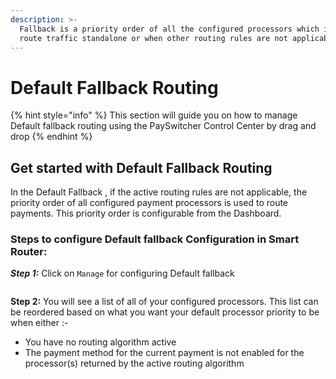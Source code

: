 ```yaml
---
description: >-
  Fallback is a priority order of all the configured processors which is used to
  route traffic standalone or when other routing rules are not applicable.
---
```


# Default Fallback Routing

{% hint style="info" %}
This section will guide you on how to manage Default fallback routing using the PaySwitcher Control Center by drag and drop
{% endhint %}

## Get started with Default Fallback Routing

In the Default Fallback , if the active routing rules are not applicable, the priority order of all configured payment processors is used to route payments. This priority order is configurable from the Dashboard.

### Steps to configure Default fallback Configuration in Smart Router:

_**Step 1:**_ Click on `Manage` for configuring Default fallback

<figure><img src="../../../.gitbook/assets/smartrouter- C-step1.png" alt=""><figcaption></figcaption></figure>

**Step 2:** You will see a list of all of your configured processors. This list can be reordered based on what you want your default processor priority to be when either :-

* You have no routing algorithm active
* The payment method for the current payment is not enabled for the processor(s) returned by the active routing algorithm

<figure><img src="../../../.gitbook/assets/smartrouter-C-step2.png" alt=""><figcaption></figcaption></figure>
